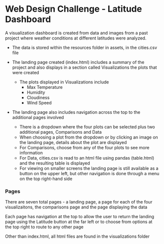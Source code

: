 # Web Design Challenge - Latitude Dashboard

A visualization dashboard is created from data and images from a past project where weather conditions at different latitudes were analyzed.  
* The data is stored within the resources folder in assets, in the cities.csv file
* The landing page created (index.html) includes a summary of the project and also displays in a section called Visualizations the plots that were created  

  * The plots displayed in Visualizations include 
    * Max Temperature
    * Humidity
    * Cloudiness
    * Wind Speed
* The landing page also includes navigation across the top to the additional pages involved  
 
  * There is a dropdown where the four plots can be selected plus two additional pages, Comparisons and Data
  * When choosing a plot from the dropdown or by clicking an image on the landing page, details about the plot are displayed
  * For Comparisons, choose from any of the four plots to see more information
  * For Data, cities.csv is read to an html file using pandas (table.html) and the resulting table is displayed
  * For viewing on smaller screens the landing page is still available as a button on the upper left, but other navigation is done through a menu on the top right-hand side
     
### Pages
There are seven total pages - a landing page, a page for each of the four visualizaitons, the comparisons page and the page displaying the data

Each page has navigation at the top to allow the user to return the landing page using the Latitude button at the far left or to choose from options at the top right to route to any other page  

Other than index.html, all html files are found in the visualizations folder


